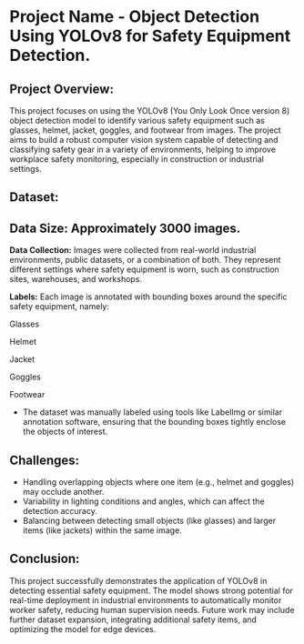 # **Project Name** - Object Detection Using YOLOv8 for Safety Equipment Detection.

## Project Overview:

This project focuses on using the YOLOv8 (You Only Look Once version 8) object detection model to identify various safety equipment such as glasses, helmet, jacket, goggles, and footwear from images. The project aims to build a robust computer vision system capable of detecting and classifying safety gear in a variety of environments, helping to improve workplace safety monitoring, especially in construction or industrial settings.

## Dataset:

## Data Size: Approximately 3000 images.

**Data Collection:** Images were collected from real-world industrial environments, public datasets, or a combination of both. They represent different settings where safety equipment is worn, such as construction sites, warehouses, and workshops.

**Labels:** Each image is annotated with bounding boxes around the specific safety equipment, namely:

Glasses

Helmet

Jacket

Goggles

Footwear

* The dataset was manually labeled using tools like LabelImg or similar annotation software, ensuring that the bounding boxes tightly enclose the objects of interest.

## Challenges:

* Handling overlapping objects where one item (e.g., helmet and goggles) may occlude another.
* Variability in lighting conditions and angles, which can affect the detection accuracy.
* Balancing between detecting small objects (like glasses) and larger items (like jackets) within the same image.

## Conclusion:

This project successfully demonstrates the application of YOLOv8 in detecting essential safety equipment. The model shows strong potential for real-time deployment in industrial environments to automatically monitor worker safety, reducing human supervision needs. Future work may include further dataset expansion, integrating additional safety items, and optimizing the model for edge devices.



